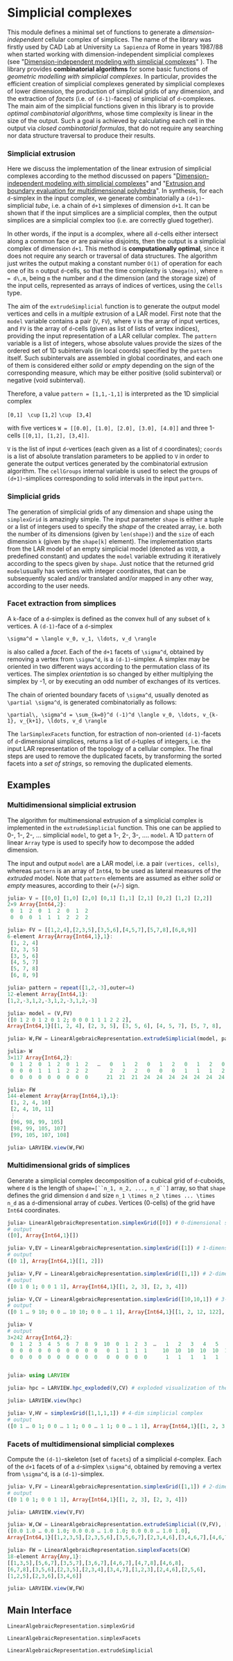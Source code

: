 # Simplicial complexes

This module defines a minimal set of functions to generate a *dimension-independent* cellular complex of simplices.
The name of the library was firstly used by  CAD Lab at University ``La Sapienza`` of Rome  in years 1987/88 when started working with dimension-independent simplicial complexes (see "[Dimension-independent modeling with simplicial complexes](https://dl.acm.org/citation.cfm?doid=169728.169719)" ).
The library provides  **combinatorial algorithms** for some basic functions of *geometric modelling with simplicial complexes*. In particular, provides the efficient creation of simplicial complexes generated by simplicial complexes of lower dimension, the production of simplicial grids of any dimension, and the extraction of *facets* (i.e. of ``(d-1)``-faces) of simplicial of ``d``-complexes. The main aim of the simplicial functions given in this library is to provide *optimal combinatorial algorithms*, whose time complexity is linear in the size of the output.
Such a goal is achieved by calculating each cell in the output via *closed combinatorial formulas*, that do not require any searching nor data structure traversal to produce their results.

### Simplicial extrusion

Here we discuss the implementation of the linear extrusion of simplicial complexes according to the method discussed on papers "[Dimension-independent modeling with simplicial complexes](https://dl.acm.org/citation.cfm?doid=169728.169719)" and "[Extrusion and boundary evaluation for multidimensional polyhedra](https://www.sciencedirect.com/science/article/pii/001044859190080G)". In synthesis, for each ``d``-simplex in the input complex, we generate combinatorially a ``(d+1)``-simplicial *tube*, i.e. a chain of ``d+1`` simplexes of dimension ``d+1``. It can be shown that if the input simplices are a simplicial complex, then the output simplices are a simplicial complex too (i.e. are correctly glued together). 

In other words, if the input is a ``d``complex, where all ``d``-cells either intersect along a common face or are pairwise disjoints, then the output is  a simplicial complex of dimension ``d+1``. This method is **computationally optimal**, since it does not require any search or traversal of data structures. The algorithm just writes the output making a constant number ``O(1)`` of operation for each one of its ``n`` output ``d``-cells, so that the time complexity is ``\Omega(n)``, where ``n = d\,m``, being ``m`` the number and ``d`` the dimension (and the storage size) of the input cells, represented as arrays of indices of vertices, using the `Cells` type.

The aim of the `extrudeSimplicial` function is  to generate the output model vertices and cells in a *multiple* extrusion of a LAR model.
First note that the `model` variable contains a pair (`V`, `FV`), where `V` is the array of input vertices, and `FV` is the array of ``d``-cells (given as list of lists of vertex indices), providing the  input representation of a LAR cellular complex.
The `pattern` variable is a list of integers, whose absolute values provide the sizes of the ordered set of 1D subintervals (in local coords) specified by the `pattern` itself. Such subintervals are assembled in global coordinates, and each one of them is considered either *solid* or *empty* depending on the sign of the corresponding measure, which may be either positive (solid subinterval) or negative (void subinterval).  

Therefore, a value `pattern = [1,1,-1,1]` is interpreted as the 1D simplicial complex

`[0,1] ` ``\cup`` ` [1,2] ` ``\cup`` ` [3,4]`

with five vertices `W = [[0.0], [1.0], [2.0], [3.0], [4.0]]` and three 1-cells `[[0,1], [1,2], [3,4]]`.

`V` is the list of input ``d``-vertices (each given as a list of ``d`` coordinates);
`coords` is a list of absolute translation parameters to be applied to `V` in order to generate the output vertices generated by the combinatorial extrusion algorithm.
The `cellGroups` internal variable is used to select the groups of ``(d+1)``-simplices corresponding to solid intervals in the input `pattern`.

### Simplicial grids

The generation of simplicial grids of any dimension and shape using the `simplexGrid`
is amazingly simple. The input parameter `shape` is either a tuple or a list of integers used to specify the *shape* of the created array, i.e. both the number of its dimensions (given by `len(shape)`) and the `size` of each dimension ``k`` (given by the `shape[k]` element).
The implementation starts from the LAR model of an empty simplicial  model (denoted as `VOID`, a predefined constant) and updates the `model` variable extruding it iteratively according to the specs given by `shape`.
Just notice that the returned grid `model`usually has vertices with integer coordinates, that can be subsequently scaled and/or translated and/or mapped in any other way, according to the user needs.


### Facet extraction from simplices

A ``k``-face of a ``d``-simplex is defined as the convex hull of any subset of ``k`` vertices.
A ``(d-1)``-face of a ``d``-simplex 

``
\sigma^d = \langle v_0, v_1, \ldots, v_d \rangle
``

 is also called a *facet*. Each of the ``d+1`` facets of ``\sigma^d``, obtained by removing a vertex from ``\sigma^d``, is a ``(d-1)``-simplex. A simplex may be oriented in two different ways according to the permutation
class of its vertices. The simplex *orientation* is so changed by either multiplying the simplex by -1, or by executing an odd number of exchanges of its vertices. 

The chain of oriented boundary facets of ``\sigma^d``, usually denoted as ``\partial \sigma^d``, is generated combinatorially as follows:

``
\partial\, \sigma^d = \sum_{k=0}^d (-1)^d \langle v_0, \ldots, v_{k-1}, v_{k+1}, \ldots, v_d \rangle
``

The `larSimplexFacets` function, for estraction of non-oriented ``(d-1)``-facets of ``d``-dimensional simplices, returns a list of ``d``-tuples of integers, i.e. the input LAR representation of the topology of a cellular complex. The final steps are used to remove the duplicated facets, by transforming the sorted facets into a *set of strings*, so removing the duplicated elements.

## Examples

### Multidimensional simplicial extrusion

The algorithm for multimensional extrusion of a simplicial complex is implemented in the `extrudeSimplicial` function. 
This one can be applied to 0-, 1-, 2-, ... simplicial `model`, to get a 1-, 2-, 3-, .... `model`.  A 1D `pattern` of linear `Array` type is used to specify how to decompose the added dimension.

The input and output `model` are a LAR model, i.e. a pair `(vertices, cells)`, whereas `pattern` is an array of `Int64`, to be used as lateral measures of the *extruded* model. Note that `pattern` elements are assumed as either *solid* or *empty* measures, according to their (+/-) sign.

```julia
julia> V = [[0,0] [1,0] [2,0] [0,1] [1,1] [2,1] [0,2] [1,2] [2,2]]
2×9 Array{Int64,2}:
 0  1  2  0  1  2  0  1  2
 0  0  0  1  1  1  2  2  2

julia> FV = [[1,2,4],[2,3,5],[3,5,6],[4,5,7],[5,7,8],[6,8,9]]
6-element Array{Array{Int64,1},1}:
 [1, 2, 4]
 [2, 3, 5]
 [3, 5, 6]
 [4, 5, 7]
 [5, 7, 8]
 [6, 8, 9]

julia> pattern = repeat([1,2,-3],outer=4)
12-element Array{Int64,1}:
[1,2,-3,1,2,-3,1,2,-3,1,2,-3]

julia> model = (V,FV)
([0 1 2 0 1 2 0 1 2; 0 0 0 1 1 1 2 2 2], 
Array{Int64,1}[[1, 2, 4], [2, 3, 5], [3, 5, 6], [4, 5, 7], [5, 7, 8], [6, 8, 9]])

julia> W,FW = LinearAlgebraicRepresentation.extrudeSimplicial(model, pattern)

julia> W
3×117 Array{Int64,2}:
 0  1  2  0  1  2  0  1  2   …   0   1   2   0   1   2   0   1   2   0   1   2
 0  0  0  1  1  1  2  2  2       2   2   2   0   0   0   1   1   1   2   2   2
 0  0  0  0  0  0  0  0  0      21  21  21  24  24  24  24  24  24  24  24  24

julia> FW
144-element Array{Array{Int64,1},1}:
 [1, 2, 4, 10]      
 [2, 4, 10, 11]     
 ⋮                  
 [96, 98, 99, 105]  
 [98, 99, 105, 107] 
 [99, 105, 107, 108]

julia> LARVIEW.view(W,FW)
```


### Multidimensional grids of simplices

Generate a simplicial complex decomposition of a cubical grid of ``d``-cuboids, where ``d`` is the length of `shape=[``n_1, n_2, ..., n_d``]` array, so that `shape` defines the grid dimension ``d`` and size ``n_1 \times n_2 \times ... \times n_d``  as a ``d``-dimensional array of *cubes*. Vertices (0-cells) of the grid have `Int64` coordinates.

```julia
julia> LinearAlgebraicRepresentation.simplexGrid([0]) # 0-dimensional simplicial complex
# output
([0], Array{Int64,1}[])

julia> V,EV = LinearAlgebraicRepresentation.simplexGrid([1]) # 1-dimensional simplicial complex
# output
([0 1], Array{Int64,1}[[1, 2]])

julia> V,FV = LinearAlgebraicRepresentation.simplexGrid([1,1]) # 2-dimensional simplicial complex
# output
([0 1 0 1; 0 0 1 1], Array{Int64,1}[[1, 2, 3], [2, 3, 4]])

julia> V,CV = LinearAlgebraicRepresentation.simplexGrid([10,10,1]) # 3-dimensional simplicial complex
# output
([0 1 … 9 10; 0 0 … 10 10; 0 0 … 1 1], Array{Int64,1}[[1, 2, 12, 122], [2, 12, 122, 123], [12, 122, 123, 133], [2, 12, 13, 123], [12, 13, 123, 133], [13, 123, 133, 134], [2, 3, 13, 123], [3, 13, 123, 124], [13, 123, 124, 134], [3, 13, 14, 124]  …  [119, 229, 230, 240], [109, 119, 120, 230], [119, 120, 230, 240], [120, 230, 240, 241], [109, 110, 120, 230], [110, 120, 230, 231], [120, 230, 231, 241], [110, 120, 121, 231], [120, 121, 231, 241], [121, 231, 241, 242]])

julia> V
# output
3×242 Array{Int64,2}:
 0  1  2  3  4  5  6  7  8  9  10  0  1  2  3  …   1   2   3   4   5   6   7   8   9  10
 0  0  0  0  0  0  0  0  0  0   0  1  1  1  1     10  10  10  10  10  10  10  10  10  10
 0  0  0  0  0  0  0  0  0  0   0  0  0  0  0      1   1   1   1   1   1   1   1   1   1


julia> using LARVIEW

julia> hpc = LARVIEW.hpc_exploded(V,CV) # exploded visualization of the simplicial grid

julia> LARVIEW.view(hpc)

julia> V,HV = simplexGrid([1,1,1,1]) # 4-dim simplicial complex
# output
([0 1 … 0 1; 0 0 … 1 1; 0 0 … 1 1; 0 0 … 1 1], Array{Int64,1}[[1, 2, 3, 5, 9], [2, 3, 5, 9, 10], [3, 5, 9, 10, 11], [5, 9, 10, 11, 13], [2, 3, 5, 6, 10], [3, 5, 6, 10, 11], [5, 6, 10, 11, 13], [6, 10, 11, 13, 14], [3, 5, 6, 7, 11], [5, 6, 7, 11, 13]  …  [4, 6, 10, 11, 12], [6, 10, 11, 12, 14], [3, 4, 6, 7, 11], [4, 6, 7, 11, 12], [6, 7, 11, 12, 14], [7, 11, 12, 14, 15], [4, 6, 7, 8, 12], [6, 7, 8, 12, 14], [7, 8, 12, 14, 15], [8, 12, 14, 15, 16]])
```


### Facets of multidimensional simplicial complexes

Compute the `(d-1)`-skeleton (set of `facets`) of a simplicial `d`-complex.
Each of the ``d+1`` facets of of a ``d``-simplex ``\sigma^d``, obtained by removing a vertex from ``\sigma^d``, is a ``(d-1)``-simplex.


```julia
julia> V,FV = LinearAlgebraicRepresentation.simplexGrid([1,1]) # 2-dimensional complex
# output
([0 1 0 1; 0 0 1 1], Array{Int64,1}[[1, 2, 3], [2, 3, 4]])

julia> LARVIEW.view(V,FV)

julia> W,CW = LinearAlgebraicRepresentation.extrudeSimplicial((V,FV), [1])
([0.0 1.0 … 0.0 1.0; 0.0 0.0 … 1.0 1.0; 0.0 0.0 … 1.0 1.0], 
Array{Int64,1}[[1,2,3,5],[2,3,5,6],[3,5,6,7],[2,3,4,6],[3,4,6,7],[4,6,7,8]])

julia> FW = LinearAlgebraicRepresentation.simplexFacets(CW)
18-element Array{Any,1}:
[[1,3,5],[5,6,7],[3,5,7],[3,6,7],[4,6,7],[4,7,8],[4,6,8],
[6,7,8],[3,5,6],[2,3,5],[2,3,4],[3,4,7],[1,2,3],[2,4,6],[2,5,6],
[1,2,5],[2,3,6],[3,4,6]]

julia> LARVIEW.view(W,FW)
```



## Main Interface

```@docs
LinearAlgebraicRepresentation.simplexGrid
```

```@docs
LinearAlgebraicRepresentation.simplexFacets
```

```@docs
LinearAlgebraicRepresentation.extrudeSimplicial
```
